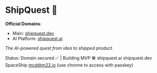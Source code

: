 # ShipQuest 🚀

**Official Domains**: 
- Main: [shipquest.dev](https://shipquest.dev)
- AI Platform: [shipquest.ai](https://shipquest.ai)

*The AI-powered quest from idea to shipped product.*

Status: Domain secured ✅ | Building MVP 🛠️
shipquest.ai
shipquest.dev
SpaceShip mcd@m22.io (use chrome to access with passkey)